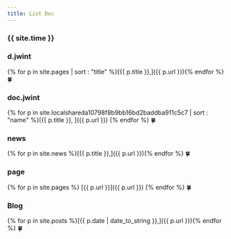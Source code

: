 ```yaml
---
title: List Doc
---
```

### {{ site.time }}

### d.jwint
{% for p in site.pages | sort : "title" %}[{{ p.title }},]({{ p.url }}){% endfor %}
🍀

### doc.jwint
{% for p in site.localshareda10798f8b9bb16bd2baddba911c5c7 | sort : "name" %}[{{ p.title }}, ]({{ p.url }})
{% endfor %}
🍀

### news
{% for p in site.news %}[{{ p.title }},]({{ p.url }}){% endfor %}
🍀

### page
{% for p in site.pages %}
[{{ p.url }}]({{ p.url }})
{% endfor %}
🍀

### Blog
{% for p in site.posts %}[{{ p.date | date_to_string }},]({{ p.url }}){% endfor %}
🍀
	  
